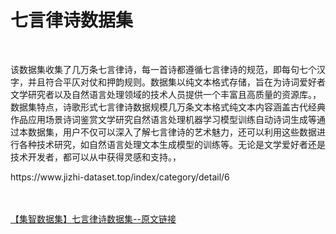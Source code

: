 <h1>七言律诗数据集</h1><br /><p>该数据集收集了几万条七言律诗，每一首诗都遵循七言律诗的规范，即每句七个汉字，并且符合平仄对仗和押韵规则。数据集以纯文本格式存储，旨在为诗词爱好者文学研究者以及自然语言处理领域的技术人员提供一个丰富且高质量的资源库。，数据集特点，诗歌形式七言律诗数据规模几万条文本格式纯文本内容涵盖古代经典作品应用场景诗词鉴赏文学研究自然语言处理机器学习模型训练自动诗词生成等通过本数据集，用户不仅可以深入了解七言律诗的艺术魅力，还可以利用这些数据进行各种技术研究，如自然语言处理文本生成模型的训练等。无论是文学爱好者还是技术开发者，都可以从中获得灵感和支持。，</p><p>https://www.jizhi-dataset.top/index/category/detail/6</p><br /><br /><a href="https://www.jizhi-dataset.top/index/category/detail/6" target="_blank">【集智数据集】七言律诗数据集--原文链接</a>